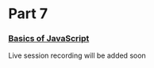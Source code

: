 # Part 7

### [Basics of JavaScript](https://tinkerhublbsce.github.io/Web-foundry-Resources/part7/basic-javascript-syntax/)

Live session recording will be added soon

